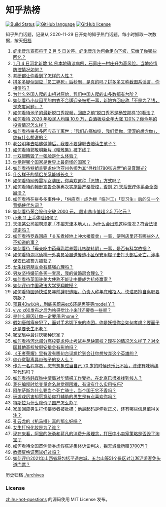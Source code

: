 # 知乎热榜
[![Build Status](https://github.com/ToWeLong/zhihu-hot-questions/workflows/CI/badge.svg)](https://github.com/ToWeLong/zhihu-hot-questions/actions)
[![GitHub language](https://img.shields.io/badge/language-golang-orange.svg)](https://golang.org/)
[![GitHub license](https://img.shields.io/github/license/ToWeLong/zhihu-hot-questions)](https://github.com/ToWeLong/zhihu-hot-questions/blob/main/LICENSE)

知乎热门话题，记录从 2020-11-29 日开始的知乎热门话题。每小时抓取一次数据，按天[归档](./archives)

<!-- BEGIN -->

1. [虾米音乐宣布将于 2 月 5 日关停，虾米音乐为何会走向下坡，它给了你哪些回忆？](https://www.zhihu.com/question/437935314)
1. [1 月 4 日河北新增 14 例本地确诊病例，石家庄一村庄升为高风险，当地疫情防控情况如何？](https://www.zhihu.com/question/437919573)
1. [考研都让你看到了怎样的人性？](https://www.zhihu.com/question/348014746)
1. [拼多多疑似回应「员工猝死」后秒删，是真的吗？拼多多又称截图系谣言，你相信吗？](https://www.zhihu.com/question/437783708)
1. [为什么外国人爬的山相对原始，我们中国人爬的山多数都有台阶？](https://www.zhihu.com/question/437207687)
1. [如何看待小伙因买的内衣不合适迎亲被拒一事，新娘方回应称「不是为了钱，是态度问题」？](https://www.zhihu.com/question/437643484)
1. [如何看待池子的最新脱口秀视频，回应之前“脱口秀不是杨笠那样”的看法？](https://www.zhihu.com/question/437882093)
1. [如何看待 2020 年股民人均赚 10.9 万，白酒板块全年大涨 120%？你今年的投资情况怎么样？](https://www.zhihu.com/question/437320460)
1. [如何看待拼多多回应员工离世：「我们心痛如绞，我们爱你，深深的想念你」，你有什么想说的？](https://www.zhihu.com/question/437831083)
1. [老公明年去哈佛做博后，我要不要辞职去陪读生孩子？](https://www.zhihu.com/question/304754968)
1. [如何看待郭敬明新片《晴雅集》被下线？](https://www.zhihu.com/question/437904154)
1. [一双眼睛毁了一张脸是什么体验？](https://www.zhihu.com/question/317028980)
1. [你觉得哪个国家是世界上最奇怪的国家？](https://www.zhihu.com/question/391549284)
1. [如何看待特朗普要求佐治亚州务卿为其“寻找11780张选票”的录音曝光?](https://www.zhihu.com/question/437803848)
1. [什么样子的情侣关系能够长久？](https://www.zhihu.com/question/435769097)
1. [如何看待网传雷军女装图，你喜欢这种「恶搞」方式吗？](https://www.zhihu.com/question/437790603)
1. [如何看待约翰逊宣告全英再次实施最严格管控，否则 21 天后医疗体系会全面崩溃？](https://www.zhihu.com/question/437920084)
1. [如何看待在拼多多事件中，「供应商」成为继「临时工」「实习生」后的又一个背锅侠代名词？](https://www.zhihu.com/question/437876458)
1. [如何看待茅台股价突破 2000 元， 股市总市值超 2.5 万亿元？](https://www.zhihu.com/question/437796267)
1. [小米 11 上手体验如何？](https://www.zhihu.com/question/436978219)
1. [天津某公司招聘规定「不招天津本地人」，为什么会出现这种情况？符合法律规定吗？](https://www.zhihu.com/question/437897311)
1. [如何看待罗森回应「关东煮掉地上冲水接着卖」一事，便利店里还有哪些外人不知道的事？](https://www.zhihu.com/question/437925753)
1. [如何看待「母亲吃中药母乳喂养婴儿核酸转阴」一事，是否有科学依据？](https://www.zhihu.com/question/437841641)
1. [如何看待湖北仙桃一外卖员凌晨送餐遭小区保安用棍子击打头部后死亡，涉事保安已被警方抓获？](https://www.zhihu.com/question/437812677)
1. [女生找男朋友会有慕强心理吗？](https://www.zhihu.com/question/336232954)
1. [男友坚持婚前各买一套房，我的做婚房合理么？](https://www.zhihu.com/question/434178788)
1. [如何看待英国驻美大使称不能让中俄成为抗疫赢家？](https://www.zhihu.com/question/437916577)
1. [如何评价中国政法大学罗翔教授？](https://www.zhihu.com/question/378314247)
1. [如何看待圆通快递员年前辞职遭阻，负责人称年底难招人，快递员擅自离职要罚款？](https://www.zhihu.com/question/437943527)
1. [预算40w以内，到底买蔚来ec6还是再等等model  Y？](https://www.zhihu.com/question/435391269)
1. [vivo x60发布之后为啥感觉比小米11还要香一些呢？](https://www.zhihu.com/question/437085029)
1. [是什么原因让你一定要用iPhone？](https://www.zhihu.com/question/404878335)
1. [假如唐僧痔疮犯了，面对手术切下来的肉团，你是妖怪你会如何考虑？要面子还是要长生不老？](https://www.zhihu.com/question/436106641)
1. [密室局中最讨厌哪种玩家？](https://www.zhihu.com/question/425299177)
1. [如何看待河北部分高校要求停止考试并尽快离校？现在的情况怎么样了？对全国其他高校放假安排会有影响吗？](https://www.zhihu.com/question/437944357)
1. [《王者荣耀》里有没有哪句台词尴尬到会让你想放弃这个英雄的？](https://www.zhihu.com/question/421011240)
1. [你介意娶离异带孩子的女人么？](https://www.zhihu.com/question/23767446)
1. [作为一名程序员，您有想象过当自己 70 岁的时候还乐此不疲，津津有味地编写代码吗？](https://www.zhihu.com/question/435809669)
1. [如何看待韩媒称中情局对华情报工作受挫，在北京已很难找到线人？](https://www.zhihu.com/question/437918712)
1. [我在编程时给变量命名总觉得困难，有没有什么实用技巧?](https://www.zhihu.com/question/437644040)
1. [阿尔萨斯为什么要当个死亡骑士，当个国王它不香吗？](https://www.zhihu.com/question/437546831)
1. [玩游戏厉害却愿意给你打辅助的男生是有点喜欢你吗？](https://www.zhihu.com/question/437237052)
1. [特斯拉为什么降价？国产怎么办？](https://www.zhihu.com/question/437509545)
1. [家属回应男生打伤猥亵者被批捕：他最起码是伸张正义，还有哪些信息值得关注？](https://www.zhihu.com/question/437949004)
1. [孔云龙的《扒马褂》真的那么好吗？](https://www.zhihu.com/question/437608773)
1. [女生打扮化妆是为了谁？](https://www.zhihu.com/question/434603748)
1. [现在来看，阿里的张勇和蒋凡的消费升级理念，打压中小卖家策略是否毁了淘宝？](https://www.zhihu.com/question/437709457)
1. [如何看待全国首例债券虚假陈述集体诉讼判决，锦天城律所赔3700万？](https://www.zhihu.com/question/437509571)
1. [教师资格证面试好过吗？](https://www.zhihu.com/question/358455450)
1. [如何评价2021年山西省将包括平遥古城、五台山等51个景区对江浙沪游客免头道门票？](https://www.zhihu.com/question/437710299)

<!-- END -->

历史归档 [./archives](./archives)


### License
[zhihu-hot-questions](https://github.com/towelong/zhihu-hot-questions) 的源码使用 MIT License 发布。